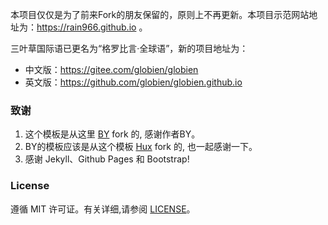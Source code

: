 本项目仅仅是为了前来Fork的朋友保留的，原则上不再更新。本项目示范网站地址为：https://rain966.github.io 。

三叶草国际语已更名为“格罗比言·全球语”，新的项目地址为：

* 中文版：https://gitee.com/globien/globien
* 英文版：https://github.com/globien/globien.github.io

### 致谢

1. 这个模板是从这里 [BY](https://github.com/qiubaiying/qiubaiying.github.io) fork 的, 感谢作者BY。 
2. BY的模板应该是从这个模板 [Hux](https://github.com/Huxpro/huxpro.github.io) fork 的, 也一起感谢一下。
3. 感谢 Jekyll、Github Pages 和 Bootstrap!

### License

遵循 MIT 许可证。有关详细,请参阅 [LICENSE](https://github.com/klovien/klovien.github.io/blob/master/LICENSE)。
